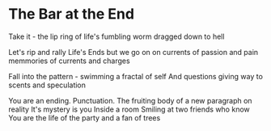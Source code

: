 # The Bar at the End
Take it - the lip ring
of life's fumbling worm
dragged down to hell

Let's rip and rally
Life's Ends
but we go on on
currents of passion and pain
memmories of currents and charges

Fall into the pattern - swimming
a fractal of self
And questions
giving way to scents
and speculation

You are an ending. Punctuation.
The fruiting body of a new paragraph
on reality
It's mystery is you
Inside a room
Smiling at two friends who know
You are the life of the party
and a fan of trees